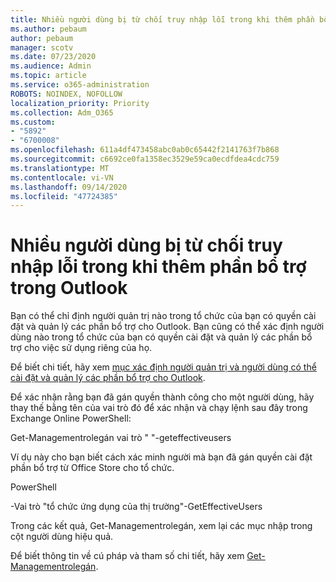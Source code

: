 ```yaml
---
title: Nhiều người dùng bị từ chối truy nhập lỗi trong khi thêm phần bổ trợ trong Outlook
ms.author: pebaum
author: pebaum
manager: scotv
ms.date: 07/23/2020
ms.audience: Admin
ms.topic: article
ms.service: o365-administration
ROBOTS: NOINDEX, NOFOLLOW
localization_priority: Priority
ms.collection: Adm_O365
ms.custom:
- "5892"
- "6700008"
ms.openlocfilehash: 611a4df473458abc0ab0c65442f2141763f7b868
ms.sourcegitcommit: c6692ce0fa1358ec3529e59ca0ecdfdea4cdc759
ms.translationtype: MT
ms.contentlocale: vi-VN
ms.lasthandoff: 09/14/2020
ms.locfileid: "47724385"
---
```

# <a name="multiple-users-get-access-denied-error-while-adding-add-ins-in-outlook"></a>Nhiều người dùng bị từ chối truy nhập lỗi trong khi thêm phần bổ trợ trong Outlook

Bạn có thể chỉ định người quản trị nào trong tổ chức của bạn có quyền cài đặt và quản lý các phần bổ trợ cho Outlook. Bạn cũng có thể xác định người dùng nào trong tổ chức của bạn có quyền cài đặt và quản lý các phần bổ trợ cho việc sử dụng riêng của họ.

Để biết chi tiết, hãy xem [mục xác định người quản trị và người dùng có thể cài đặt và quản lý các phần bổ trợ cho Outlook](https://docs.microsoft.com/exchange/clients-and-mobile-in-exchange-online/add-ins-for-outlook/specify-who-can-install-and-manage-add-ins).

Để xác nhận rằng bạn đã gán quyền thành công cho một người dùng, hãy thay thế <Role Name> bằng tên của vai trò đó để xác nhận và chạy lệnh sau đây trong Exchange Online PowerShell:

Get-Managementrolegán vai trò " <Role Name> "-geteffectiveusers

Ví dụ này cho bạn biết cách xác minh người mà bạn đã gán quyền cài đặt phần bổ trợ từ Office Store cho tổ chức.

PowerShell

-Vai trò "tổ chức ứng dụng của thị trường"-GetEffectiveUsers

Trong các kết quả, Get-Managementrolegán, xem lại các mục nhập trong cột người dùng hiệu quả.

Để biết thông tin về cú pháp và tham số chi tiết, hãy xem [Get-Managementrolegán](https://docs.microsoft.com/powershell/module/exchange/get-managementroleassignment).
 